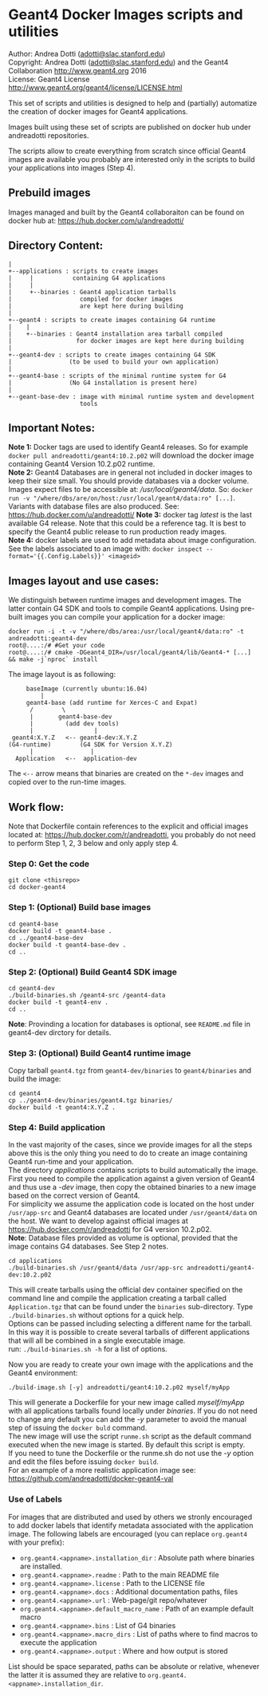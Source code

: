 Geant4 Docker Images scripts and utilities
==========================================


Author: Andrea Dotti (adotti@slac.stanford.edu)  
Copyright: Andrea Dotti (adotti@slac.stanford.edu) and the Geant4 Collaboration
 http://www.geant4.org 2016   
License: Geant4 License http://www.geant4.org/geant4/license/LICENSE.html

This set of scripts and utilities is designed to 
help and (partially) automatize the creation of 
docker images for Geant4 applications.

Images built using these set of scripts are
published on docker hub under andreadotti repositories.

The scripts allow to create everything from scratch since official Geant4 images 
are available you probably are interested only in the scripts to build your 
applications into images (Step 4).

Prebuild images
--------------------
Images managed and built by the Geant4 collaboraiton can be found on docker 
hub at: https://hub.docker.com/u/andreadotti/

Directory Content:
-----------------

```
|
+--applications : scripts to create images
|     |           containing G4 applications
|     |
|     +--binaries : Geant4 application tarballs
|                   compiled for docker images
|                   are kept here during building
|
+--geant4 : scripts to create images containing G4 runtime
|    |
|    +--binaries : Geant4 installation area tarball compiled
|                  for docker images are kept here during building
|
+--geant4-dev : scripts to create images containing G4 SDK
|                (to be used to build your own application)
|
+--geant4-base : scripts of the minimal runtime system for G4
|                (No G4 installation is present here)
|
+--geant-base-dev : image with minimal runtime system and development
                    tools
```

Important Notes:
---------------

**Note 1:** Docker tags are used to identify Geant4 releases. So for example
`docker pull andreadotti/geant4:10.2.p02` will download  the docker image
containing Geant4 Version 10.2.p02 runtime.  
**Note 2:** Geant4 Databases are in general not included in docker 
images to keep their 
size small. You should provide databases via a docker volume. Images expect
files to be accessible at: */usr/local/geant4/data*. So:
`docker run -v "/where/dbs/are/on/host:/usr/local/geant4/data:ro" [...]`. 
Variants with database files are also produced. See: https://hub.docker.com/u/andreadotti/
**Note 3:** docker tag *latest* is the last available G4 release. Note that this could
be a reference tag. It is best to specify the Geant4 public release to run production 
ready images.  
**Note 4:** docker labels are used to add metadata about image configuration. See
the labels associated to an image with: `docker inspect --format='{{.Config.Labels}}' <imageid>`

Images layout and use cases:
-------------------------------------
We distinguish between runtime images and development images. The latter contain G4 SDK and
tools to compile Geant4 applications. Using pre-built images you can compile your application for a docker image: 
```
docker run -i -t -v "/where/dbs/area:/usr/local/geant4/data:ro" -t andreadotti:geant4-dev
root@....:/# #Get your code
root@....:/# cmake -DGeant4_DIR=/usr/local/geant4/lib/Geant4-* [...] && make -j`nproc` install
```

The image layout is as following:  
```
     baseImage (currently ubuntu:16.04)
         |
     geant4-base (add runtime for Xerces-C and Expat)
      /        \
      |       geant4-base-dev
      |         (add dev tools)
      |                 |
 geant4:X.Y.Z   <-- geant4-dev:X.Y.Z 
(G4-runtime)        (G4 SDK for Version X.Y.Z)
      |                |
  Application   <--  application-dev
```
The `<--` arrow means that binaries are created on the `*-dev` images and copied over to 
the run-time images.

Work flow:
---------
Note that Dockerfile contain references to the explicit and official images located at:
https://hub.docker.com/r/andreadotti, you probably do not need to perform Step 1, 2, 3 below
and only apply step 4.

### Step 0: Get the code
```
git clone <thisrepo>
cd docker-geant4
```

### Step 1: (Optional) Build base images 
```
cd geant4-base
docker build -t geant4-base .
cd ../geant4-base-dev
docker build -t geant4-base-dev .
cd ..
```

### Step 2: (Optional) Build Geant4 SDK image
```
cd geant4-dev
./build-binaries.sh /geant4-src /geant4-data
docker build -t geant4-env .
cd ..
```
**Note**: Provinding a location for databases is optional, see `README.md` file
in geant4-dev dirctory for details.

### Step 3: (Optional) Build Geant4 runtime image 
Copy tarball `geant4.tgz` from `geant4-dev/binaries` to 
`geant4/binaries` and build the image:
```
cd geant4
cp ../geant4-dev/binaries/geant4.tgz binaries/
docker build -t geant4:X.Y.Z .
```

### Step 4: Build application
In the vast majority of the cases, since we provide images for all the steps above
this is the only thing you need to do to create an image containing Geant4 run-time
and your application.  
The directory *applications* contains scripts to build automatically the image.  
First you need to compile the application against a given version of Geant4 and thus use a 
*-dev* image, then copy the obtained binaries to a new image based on the correct version
of Geant4.  
For simplicity we assume the application code is located on the host under `/usr/app-src` 
and Geant4 databases are located under `/usr/geant4/data` on the host. We want to develop
against official images at https://hub.docker.com/r/andreadotti for G4 version 10.2.p02.  
**Note**: Database files provided as volume is optional, provided that the image 
contains G4 databases. See Step 2 notes.
```
cd applications
./build-binaries.sh /usr/geant4/data /usr/app-src andreadotti/geant4-dev:10.2.p02
```
This will create tarballs using the official dev container specified on the command line
 and compile the application creating a tarball called `Application.tgz` that can be found under
the `binaries` sub-directory. Type `./build-binaries.sh` without options for a quick help.  
Options can be passed including selecting a different name for the tarball. In this way it is 
possible to create several tarballs of different applications that will all be combined in 
a single executable image.  
run: `./build-binaries.sh -h` for a list of options.  

Now you are ready to create your own image with the applications and the Geant4 environment:
```
./build-image.sh [-y] andreadotti/geant4:10.2.p02 myself/myApp
```
This will generate a Dockerfile for your new image called *myself/myApp* with all applications
 tarballs found locally under *binaries*. If you do not need to change any default you can 
 add the *-y* parameter to avoid the manual step of issuing the `docker buld` command.  
The new image will use the script `runme.sh` script as the default command executed when the 
new image is started. By default this script is empty.  
If you need to tune the Dockerfile or the runme.sh do not use the *-y* option and edit the files 
before issuing `docker build`.  
For an example of a more realistic application image see: https://github.com/andreadotti/docker-geant4-val
 
### Use of Labels
 For images that are distributed and used by others we stronly encouraged to add docker labels
 that identify metadata associated with the application image. The following labels are encouraged
 (you can replace `org.geant4` with your prefix):
 
 * `org.geant4.<appname>.installation_dir` : Absolute path where binaries are installed.
 * `org.geant4.<appname>.readme` : Path to the main README file
 * `org.geant4.<appname>.license` : Path to the LICENSE file
 * `org.geant4.<appname>.docs` : Additional documentation paths, files
 * `org.geant4.<appname>.url` : Web-page/git repo/whatever
 * `org.geant4.<appname>.default_macro_name` : Path of an example default macro
 * `org.geant4.<appname>.bins` : List of G4 binaries
 * `org.geant4.<appname>.macro_dirs` : List of paths where to find macros to execute the application
 * `org.geant4.<appname>.output` : Where and how output is stored
 
 List should be space separated, paths can be absolute or relative, whenever the latter it is
 assumed they are relative to `org.geant4.<appname>.installation_dir`.
